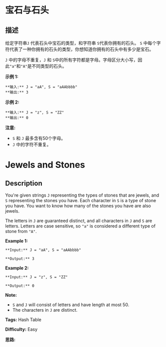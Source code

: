 # 宝石与石头

## 描述

 给定字符串`J` 代表石头中宝石的类型，和字符串 `S`代表你拥有的石头。 `S` 中每个字符代表了一种你拥有的石头的类型，你想知道你拥有的石头中有多少是宝石。

`J` 中的字母不重复，`J` 和 `S`中的所有字符都是字母。字母区分大小写，因此`"a"`和`"A"`是不同类型的石头。

**示例 1:**

    
    
    **输入:** J = "aA", S = "aAAbbbb"
    **输出:** 3
    

**示例 2:**

    
    
    **输入:** J = "z", S = "ZZ"
    **输出:** 0
    

**注意:**

  * `S` 和 `J` 最多含有50个字母。
  *  `J` 中的字符不重复。



# Jewels and Stones

## Description



You're given strings `J` representing the types of stones that are jewels, and `S` representing the stones you have.  Each character in `S` is a type of stone you have.  You want to know how many of the stones you have are also jewels.

The letters in `J` are guaranteed distinct, and all characters in `J` and `S` are letters. Letters are case sensitive, so `"a"` is considered a different type of stone from `"A"`.

**Example 1:**

    
    
    **Input:** J = "aA", S = "aAAbbbb"
    **Output:** 3
    

**Example 2:**

    
    
    **Input:** J = "z", S = "ZZ"
    **Output:** 0
    

**Note:**

  * `S` and `J` will consist of letters and have length at most 50.
  * The characters in `J` are distinct.


**Tags:** Hash Table

**Difficulty:** Easy

**思路:**
